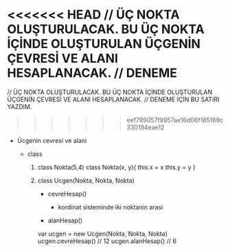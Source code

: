 <<<<<<< HEAD
// ÜÇ NOKTA OLUŞTURULACAK. BU ÜÇ NOKTA İÇİNDE OLUŞTURULAN ÜÇGENİN ÇEVRESİ VE ALANI HESAPLANACAK. 
// DENEME
=======
// ÜÇ NOKTA OLUŞTURULACAK. BU ÜÇ NOKTA İÇİNDE OLUŞTURULAN ÜÇGENİN ÇEVRESİ VE ALANI HESAPLANACAK.
// DENEME İÇİN BU SATIRI YAZDIM.
>>>>>>> eef799057f9957ae16d06f185189c330194eae12
- Ücgenin cevresi ve alani

    - class 
        1. class Nokta(5,4)
            class Nokta(x, y){
                this.x = x
                this.y = y
            }


        2. class Ucgen(Nokta, Nokta, Nokta)

            - cevreHesap()
                - kordinat sisteminde iki noktanin arasi 


            - alanHesap()


            var ucgen = new Ucgen(Nokta, Nokta, Nokta)
            ucgen.cevreHesap() // 12
            ucgen.alanHesap() // 6
